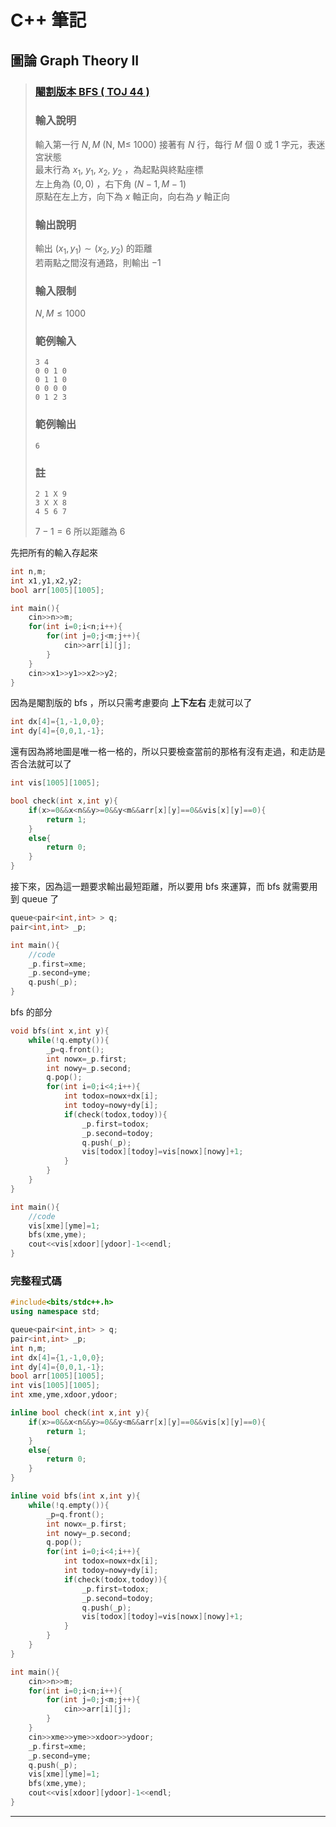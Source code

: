 # **C++ 筆記**  
## 圖論 Graph Theory II  

> ### [閹割版本 BFS ( TOJ 44 )](https://toj.tfcis.org/oj/pro/44/)  
> ### 輸入說明  
> 輸入第一行 $N, M$  (N, M≤ 1000)
> 接著有 $N$ 行，每行 $M$ 個 $0$ 或 $1$ 字元，表迷宮狀態  
> 最末行為 $x_1, \  y_1, \  x_2, \  y_2$ ，為起點與終點座標  
> 左上角為 $(0, 0)$ ，右下角 $(N−1, M−1)$  
> 原點在左上方，向下為 $x$ 軸正向，向右為 $y$ 軸正向  
> ### 輸出說明  
> 輸出 $(x_1, y_1) ∼ (x_2, y_2)$ 的距離  
> 若兩點之間沒有通路，則輸出 $−1$
> ### 輸入限制  
> $N, M \leq 1000$  
> ### 範例輸入  
> ```  
> 3 4  
> 0 0 1 0  
> 0 1 1 0  
> 0 0 0 0  
> 0 1 2 3  
> ```  
> 
> ### 範例輸出  
> ```  
> 6  
> ```  
> 
> ### 註  
> ```  
> 2 1 X 9  
> 3 X X 8  
> 4 5 6 7  
> ```  
> $7-1=6$ 所以距離為 $6$  

先把所有的輸入存起來  
```cpp
int n,m;
int x1,y1,x2,y2;
bool arr[1005][1005];

int main(){
	cin>>n>>m;
	for(int i=0;i<n;i++){
		for(int j=0;j<m;j++){
			cin>>arr[i][j];
		}
	}
	cin>>x1>>y1>>x2>>y2;
}
```

因為是閹割版的 bfs ，所以只需考慮要向 **上下左右** 走就可以了  
```cpp
int dx[4]={1,-1,0,0};
int dy[4]={0,0,1,-1};
```

還有因為將地圖是唯一格一格的，所以只要檢查當前的那格有沒有走過，和走訪是否合法就可以了  
```cpp
int vis[1005][1005];

bool check(int x,int y){
	if(x>=0&&x<n&&y>=0&&y<m&&arr[x][y]==0&&vis[x][y]==0){
		return 1;
	}
	else{
		return 0;
	}
}
```

接下來，因為這一題要求輸出最短距離，所以要用 bfs 來運算，而 bfs 就需要用到 queue 了  
```cpp
queue<pair<int,int> > q;
pair<int,int> _p;

int main(){
	//code
	_p.first=xme;
	_p.second=yme;
	q.push(_p);
}
```

bfs 的部分  
```cpp
void bfs(int x,int y){
	while(!q.empty()){
	    _p=q.front();
		int nowx=_p.first;
		int nowy=_p.second;
		q.pop();
		for(int i=0;i<4;i++){
			int todox=nowx+dx[i];
			int todoy=nowy+dy[i];
			if(check(todox,todoy)){
			    _p.first=todox;
			    _p.second=todoy;
				q.push(_p);
				vis[todox][todoy]=vis[nowx][nowy]+1;
			}
		}
	}
}

int main(){
	//code
	vis[xme][yme]=1;
	bfs(xme,yme);
	cout<<vis[xdoor][ydoor]-1<<endl;
}
```

### 完整程式碼  
```cpp
#include<bits/stdc++.h>
using namespace std;

queue<pair<int,int> > q;
pair<int,int> _p;
int n,m;
int dx[4]={1,-1,0,0};
int dy[4]={0,0,1,-1};
bool arr[1005][1005];
int vis[1005][1005];
int xme,yme,xdoor,ydoor;

inline bool check(int x,int y){
	if(x>=0&&x<n&&y>=0&&y<m&&arr[x][y]==0&&vis[x][y]==0){
		return 1;
	}
	else{
		return 0;
	}
}

inline void bfs(int x,int y){
	while(!q.empty()){
	    _p=q.front();
		int nowx=_p.first;
		int nowy=_p.second;
		q.pop();
		for(int i=0;i<4;i++){
			int todox=nowx+dx[i];
			int todoy=nowy+dy[i];
			if(check(todox,todoy)){
			    _p.first=todox;
			    _p.second=todoy;
				q.push(_p);
				vis[todox][todoy]=vis[nowx][nowy]+1;
			}
		}
	}
}

int main(){
	cin>>n>>m;
	for(int i=0;i<n;i++){
		for(int j=0;j<m;j++){
			cin>>arr[i][j];
		}
	}
	cin>>xme>>yme>>xdoor>>ydoor;
	_p.first=xme;
	_p.second=yme;
	q.push(_p);
	vis[xme][yme]=1;
	bfs(xme,yme);
	cout<<vis[xdoor][ydoor]-1<<endl;
}
```

---
